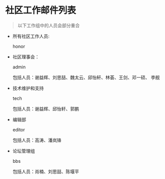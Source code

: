 # 社区工作邮件列表

> 以下工作组中的人员会部分重合

- 所有社区工作人员:
    
    honor

- 社区理事会：

    admin
    
    包括人员：谢益辉、刘思喆、魏太云、邱怡轩、林荟、王剑、邓一硕、 李舰

- 技术维护和支持
    
    tech
    
    包括人员：谢益辉、邱怡轩、郭鹏
    
- 编辑部

    editor
    
    包括人员：高涛、潘岚锋

- 论坛管理组

    bbs

    包括人员：肖楠、刘思喆、陈堰平